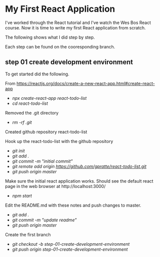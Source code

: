 # My First React Application
I've worked through the React tutorial and I've watch the Wes Bos
React course. Now it is time to write my first React application
from scratch. 

The following shows what I did step by step.

Each step can be found on the cooresponding branch. 

## step 01 create development environment
To get started did the following.

From https://reactjs.org/docs/create-a-new-react-app.html#create-react-app
* _npx create-react-app react-todo-list_
* _cd react-todo-list_ 

Removed the .git directory 
* _rm -rf .git_

Created github repository react-todo-list

Hook up the react-todo-list with the github repository
* _git init_
* _git add ._
* _git commit -m "initial commit"_
* _git remote add origin https://github.com/gpratte/react-todo-list.git_
* _git push origin master_

Make sure the initial react application works. Should see the default react page in the web browser at http://localhost:3000/
* _npm start_


Edit the README.md with these notes and push changes to master.
* _git add ._
* _git commit -m "update readme"_
* _git push origin master_


Create the first branch 
* _git checkout -b step-01-create-development-environment_
* _git push origin step-01-create-development-environment_

